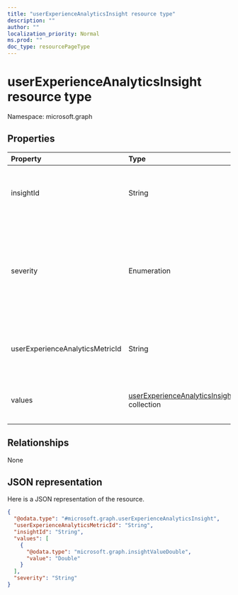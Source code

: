 ```yaml
---
title: "userExperienceAnalyticsInsight resource type"
description: ""
author: ""
localization_priority: Normal
ms.prod: ""
doc_type: resourcePageType
---
```


# userExperienceAnalyticsInsight resource type


Namespace: microsoft.graph



## Properties
|Property|Type|Description|
|:---|:---|:---|
|insightId|String|The unique identifier of the user experience analytics insight.|
|severity|Enumeration|The value of the user experience analytics insight. Possible values are: `none`, `informational`, `warning`, `error`.|
|userExperienceAnalyticsMetricId|String|The unique identifier of the user experience analytics insight.|
|values|[userExperienceAnalyticsInsightValue](../resources/userexperienceanalyticsinsightvalue.md) collection|The value of the user experience analytics insight.|

## Relationships
None

## JSON representation
Here is a JSON representation of the resource.
<!-- {
  "blockType": "resource",
  "@odata.type": "microsoft.graph.userExperienceAnalyticsInsight"
}
-->
``` json
{
  "@odata.type": "#microsoft.graph.userExperienceAnalyticsInsight",
  "userExperienceAnalyticsMetricId": "String",
  "insightId": "String",
  "values": [
    {
      "@odata.type": "microsoft.graph.insightValueDouble",
      "value": "Double"
    }
  ],
  "severity": "String"
}
```

